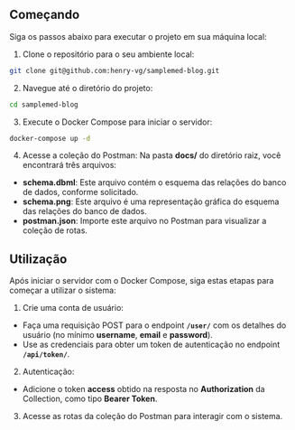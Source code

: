## Começando
Siga os passos abaixo para executar o projeto em sua máquina local:

1. Clone o repositório para o seu ambiente local:

```bash
git clone git@github.com:henry-vg/samplemed-blog.git
```

2. Navegue até o diretório do projeto:

```bash
cd samplemed-blog
```

3. Execute o Docker Compose para iniciar o servidor:

```bash
docker-compose up -d
```
4. Acesse a coleção do Postman:
Na pasta **docs/** do diretório raiz, você encontrará três arquivos:

- **schema.dbml**: Este arquivo contém o esquema das relações do banco de dados, conforme solicitado.
- **schema.png**: Este arquivo é uma representação gráfica do esquema das relações do banco de dados.
- **postman.json**: Importe este arquivo no Postman para visualizar a coleção de rotas.

## Utilização

Após iniciar o servidor com o Docker Compose, siga estas etapas para começar a utilizar o sistema:

1. Crie uma conta de usuário:

- Faça uma requisição POST para o endpoint **`/user/`** com os detalhes do usuário (no mínimo **username**, **email** e **password**).
- Use as credenciais para obter um token de autenticação no endpoint **`/api/token/`**.

2. Autenticação:

- Adicione o token **access** obtido na resposta no **Authorization** da Collection, como tipo **Bearer Token**.

3. Acesse as rotas da coleção do Postman para interagir com o sistema.
